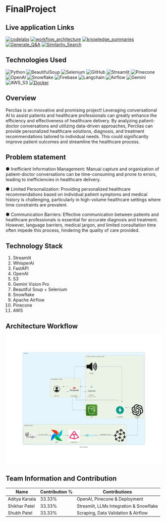 # FinalProject



## Live application Links
[![codelabs](https://img.shields.io/badge/codelabs-4285F4?style=for-the-badge&logo=codelabs&logoColor=white)]( https://codelabs-preview.appspot.com/?file_id=1pi7QseL9IrVMDiInLdGWVaC9McmrILCVLP_ml_icGlI#0)
[![workflow_architecture](https://img.shields.io/badge/workflow_architecture-FC6600?style=for-the-badge&logo=jupyter&logoColor=white)](https://colab.research.google.com/drive/15hzHqTEWEA3mODdOzBBs7hKNeoz7Bj7d#scrollTo=yO3GCFVqjeoF)
[![knowledge_summaries](https://img.shields.io/badge/knowledge_summaries-FC6600?style=for-the-badge&logo=jupyter&logoColor=white)](https://colab.research.google.com/drive/1z_bdJxOZ216nw997gTckQT6ZLWcJr4jP?usp=sharing)
[![Generate_Q&A](https://img.shields.io/badge/Generate_Q&A-FC6600?style=for-the-badge&logo=jupyter&logoColor=white)](https://colab.research.google.com/drive/1fSoI3f0jRflBNtc3EdGbU76-oyPbj3-A?usp=sharing)
[![Similarity_Search](https://img.shields.io/badge/Similarity_Search-FC6600?style=for-the-badge&logo=jupyter&logoColor=white)](https://colab.research.google.com/drive/1fSoI3f0jRflBNtc3EdGbU76-oyPbj3-A?usp=sharing)

## Technologies Used
![Python](https://img.shields.io/badge/Python-3776AB?style=flat&logo=python&logoColor=white)
![BeautifulSoup](https://img.shields.io/badge/BeautifulSoup-3776AB?style=flat)
![Selenium](https://img.shields.io/badge/Selenium-43B02A?style=flat&logo=selenium&logoColor=white)
![GitHub](https://img.shields.io/badge/GitHub-100000?style=flat&logo=github&logoColor=white)
![Streamlit](https://img.shields.io/badge/Streamlit-FF4B4B?style=flat&logo=streamlit&logoColor=white)
![Pinecone](https://img.shields.io/badge/Pinecone-007FFF?style=flat&logo=pinecone&logoColor=white)
![OpenAI](https://img.shields.io/badge/OpenAI-412991?style=flat&logo=openai&logoColor=white)
![Snowflake](https://img.shields.io/badge/Snowflake-29B5E8?style=flat&logo=snowflake&logoColor=white)
![Firebase](https://img.shields.io/badge/Firebase-FFCA28?style=flat&logo=firebase&logoColor=black)
![Langchain](https://img.shields.io/badge/Langchain-3776AB?style=flat&logo=langchain&logoColor=white)
![Airflow](https://img.shields.io/badge/Airflow-017CEE?style=flat&logo=apacheairflow&logoColor=white)
![Gemini](https://img.shields.io/badge/Gemini-00A0E9?style=flat&logo=gemini&logoColor=white)
![AWS_S3](https://img.shields.io/badge/AWS_S3-569A31?style=flat&logo=amazons3&logoColor=white)
[![Docker](https://img.shields.io/badge/Docker-2496ED?style=flat&logo=docker&logoColor=white)](https://docker.com/)







## Overview

Perclias is an innovative and promising project! Leveraging conversational AI to assist patients and healthcare professionals can greatly enhance the efficiency and effectiveness of healthcare delivery. By analyzing patient-doctor conversations and utilizing data-driven approaches, Perclias can provide personalized healthcare solutions, diagnosis, and treatment recommendations tailored to individual needs. This could significantly improve patient outcomes and streamline the healthcare process.

## Problem statement
● Inefficient Information Management: Manual capture and organization of patient-doctor conversations can be time-consuming and prone to errors, leading to inefficiencies in healthcare delivery.

● Limited Personalization: Providing personalized healthcare recommendations based on individual patient symptoms and medical history is challenging, particularly in high-volume healthcare settings where time constraints are prevalent.

● Communication Barriers: Effective communication between patients and healthcare professionals is essential for accurate diagnosis and treatment. However, language barriers, medical jargon, and limited consultation time often impede this process, hindering the quality of care provided.

## Technology Stack

1. Streamlit
2. WhisperAI
3. FastAPI
4. OpenAI
5. S3
6. Gemini Vision Pro
7. Beautiful Soup + Selenium 
8. Snowflake
9. Apache Airflow
10. Pinecone
11. AWS
    
## Architecture Workflow
![Workflow](https://github.com/BigDataIA-Spring2024-Sec1-Team5/FinalProject/blob/main/Images/Final_Architecture.png)

## Team Information and Contribution 

Name | Contribution %| Contributions |
--- |--- | --- |
Aditya Kanala | 33.33% |OpenAI, Pinecone & Deployment|
Shikhar Patel | 33.33% | Streamlit, LLMs Integration & Snowflake|
Shubh Patel | 33.33% | Scraping, Data Validation & Airflow|

